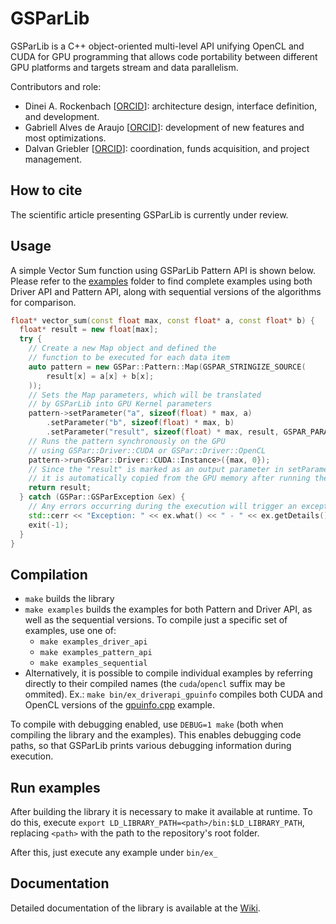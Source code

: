 # GSParLib

GSParLib is a C++ object-oriented multi-level API unifying OpenCL and CUDA for GPU programming that allows code portability between different GPU platforms and targets stream and data parallelism.

Contributors and role:
- Dinei A. Rockenbach [[ORCID](https://orcid.org/0000-0002-2091-9626)]: architecture design, interface definition, and development.
- Gabriell Alves de Araujo [[ORCID](https://orcid.org/0000-0001-8179-2318)]: development of new features and most optimizations.
- Dalvan Griebler [[ORCID](https://orcid.org/0000-0002-4690-3964)]: coordination, funds acquisition, and project management.

## How to cite
The scientific article presenting GSParLib is currently under review.

## Usage

A simple Vector Sum function using GSParLib Pattern API is shown below. Please refer to the [examples](examples/) folder to find complete examples using both Driver API and Pattern API, along with sequential versions of the algorithms for comparison.

```c++
float* vector_sum(const float max, const float* a, const float* b) {
  float* result = new float[max];
  try {
    // Create a new Map object and defined the
    // function to be executed for each data item
    auto pattern = new GSPar::Pattern::Map(GSPAR_STRINGIZE_SOURCE(
        result[x] = a[x] + b[x];
    ));
    // Sets the Map parameters, which will be translated
    // by GSParLib into GPU Kernel parameters
    pattern->setParameter("a", sizeof(float) * max, a)
        .setParameter("b", sizeof(float) * max, b)
        .setParameter("result", sizeof(float) * max, result, GSPAR_PARAM_OUT);
    // Runs the pattern synchronously on the GPU
    // using GSPar::Driver::CUDA or GSPar::Driver::OpenCL
    pattern->run<GSPar::Driver::CUDA::Instance>({max, 0});
    // Since the "result" is marked as an output parameter in setParameter,
    // it is automatically copied from the GPU memory after running the kernel.
    return result;
  } catch (GSPar::GSParException &ex) {
    // Any errors occurring during the execution will trigger an exception
    std::cerr << "Exception: " << ex.what() << " - " << ex.getDetails() << std::endl;
    exit(-1);
  }
}
```

## Compilation

- `make` builds the library
- `make examples` builds the examples for both Pattern and Driver API, as well as the sequential versions. To compile just a specific set of examples, use one of:
  - `make examples_driver_api`
  - `make examples_pattern_api`
  - `make examples_sequential`
- Alternatively, it is possible to compile individual examples by referring directly to their compiled names (the `cuda`/`opencl` suffix may be ommited). Ex.: `make bin/ex_driverapi_gpuinfo` compiles both CUDA and OpenCL versions of the [gpuinfo.cpp](examples/driver_api/gpuinfo.cpp) example.

To compile with debugging enabled, use `DEBUG=1 make` (both when compiling the library and the examples). This enables debugging code paths, so that GSParLib prints various debugging information during execution.

## Run examples

After building the library it is necessary to make it available at runtime.
To do this, execute `export LD_LIBRARY_PATH=<path>/bin:$LD_LIBRARY_PATH`, replacing `<path>` with the path to the repository's root folder.

After this, just execute any example under `bin/ex_`

## Documentation

Detailed documentation of the library is available at the [Wiki](https://github.com/GMAP/GSParLib/wiki).
